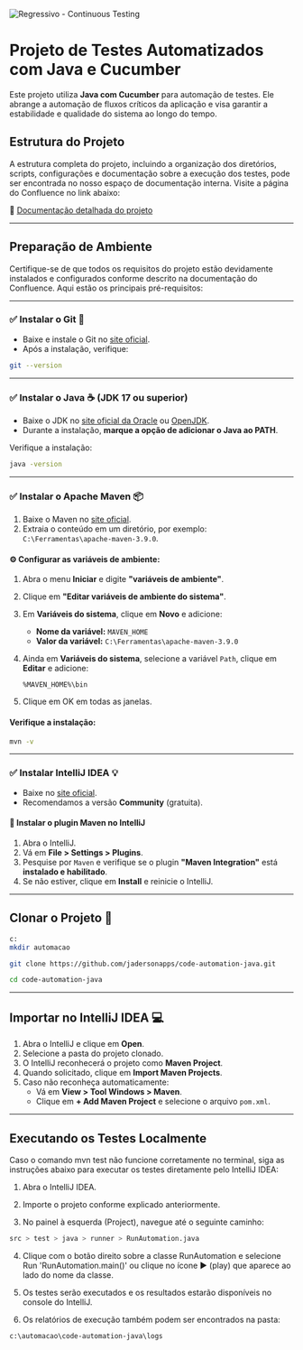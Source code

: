 ![Regressivo - Continuous Testing](https://github.com/jadersonapps/code-automation-java/actions/workflows/QaOps.yml/badge.svg?branch=main)

# Projeto de Testes Automatizados com Java e Cucumber

Este projeto utiliza **Java com Cucumber** para automação de testes. Ele abrange a automação de fluxos críticos da aplicação e visa garantir a estabilidade e qualidade do sistema ao longo do tempo.

## Estrutura do Projeto

A estrutura completa do projeto, incluindo a organização dos diretórios, scripts, configurações e documentação sobre a execução dos testes, pode ser encontrada no nosso espaço de documentação interna. Visite a página do Confluence no link abaixo:

🔗 [Documentação detalhada do projeto](https://github.com/jadersonapps/code-automation-java/blob/main/documentacao.md)


---

## Preparação de Ambiente

Certifique-se de que todos os requisitos do projeto estão devidamente instalados e configurados conforme descrito na documentação do Confluence. Aqui estão os principais pré-requisitos:

---

### ✅ Instalar o Git 🐙

- Baixe e instale o Git no [site oficial](https://git-scm.com/download/win).
- Após a instalação, verifique:

```bash
git --version
```

---

### ✅ Instalar o Java ☕ (JDK 17 ou superior)

- Baixe o JDK no [site oficial da Oracle](https://www.oracle.com/java/technologies/javase-downloads.html) ou [OpenJDK](https://jdk.java.net/).
- Durante a instalação, **marque a opção de adicionar o Java ao PATH**.

Verifique a instalação:

```bash
java -version
```

---

### ✅ Instalar o Apache Maven 📦

1. Baixe o Maven no [site oficial](https://maven.apache.org/download.cgi).
2. Extraia o conteúdo em um diretório, por exemplo: `C:\Ferramentas\apache-maven-3.9.0`.

#### ⚙️ Configurar as variáveis de ambiente:

1. Abra o menu **Iniciar** e digite **"variáveis de ambiente"**.
2. Clique em **"Editar variáveis de ambiente do sistema"**.
3. Em **Variáveis do sistema**, clique em **Novo** e adicione:

    - **Nome da variável:** `MAVEN_HOME`
    - **Valor da variável:** `C:\Ferramentas\apache-maven-3.9.0`

4. Ainda em **Variáveis do sistema**, selecione a variável `Path`, clique em **Editar** e adicione:

   ```
   %MAVEN_HOME%\bin
   ```

5. Clique em OK em todas as janelas.

#### Verifique a instalação:

```bash
mvn -v
```

---

### ✅ Instalar IntelliJ IDEA 💡

- Baixe no [site oficial](https://www.jetbrains.com/idea/download/).
- Recomendamos a versão **Community** (gratuita).

#### 🔌 Instalar o plugin Maven no IntelliJ

1. Abra o IntelliJ.
2. Vá em **File > Settings > Plugins**.
3. Pesquise por `Maven` e verifique se o plugin **"Maven Integration"** está **instalado e habilitado**.
4. Se não estiver, clique em **Install** e reinicie o IntelliJ.

---

## Clonar o Projeto 🧬

```bash
c:
mkdir automacao

git clone https://github.com/jadersonapps/code-automation-java.git

cd code-automation-java
```

---

## Importar no IntelliJ IDEA 💻

1. Abra o IntelliJ e clique em **Open**.
2. Selecione a pasta do projeto clonado.
3. O IntelliJ reconhecerá o projeto como **Maven Project**.
4. Quando solicitado, clique em **Import Maven Projects**.
5. Caso não reconheça automaticamente:
    - Vá em **View > Tool Windows > Maven**.
    - Clique em **+ Add Maven Project** e selecione o arquivo `pom.xml`.

---

## Executando os Testes Localmente
Caso o comando mvn test não funcione corretamente no terminal, siga as instruções abaixo para executar os testes diretamente pelo IntelliJ IDEA:

1. Abra o IntelliJ IDEA.

2. Importe o projeto conforme explicado anteriormente.

3. No painel à esquerda (Project), navegue até o seguinte caminho:

```bash
src > test > java > runner > RunAutomation.java
```
4. Clique com o botão direito sobre a classe RunAutomation e selecione Run 'RunAutomation.main()'
ou clique no ícone ▶️ (play) que aparece ao lado do nome da classe.

5. Os testes serão executados e os resultados estarão disponíveis no console do IntelliJ.

6. Os relatórios de execução também podem ser encontrados na pasta:

```bash
c:\automacao\code-automation-java\logs
```